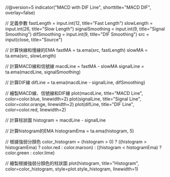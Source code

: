 //@version=5
indicator("MACD with DIF Line", shorttitle="MACD DIF", overlay=false)

// 定義參數
fastLength = input.int(12, title="Fast Length")
slowLength = input.int(26, title="Slow Length")
signalSmoothing = input.int(9, title="Signal Smoothing")
difSmoothing = input.int(9, title="DIF Smoothing")
src = input(close, title="Source")

// 計算快線和慢線的EMA
fastMA = ta.ema(src, fastLength)
slowMA = ta.ema(src, slowLength)

// 計算MACD線和信號線
macdLine = fastMA - slowMA
signalLine = ta.ema(macdLine, signalSmoothing)

// 計算DIF線
difLine = ta.ema(macdLine - signalLine, difSmoothing)

// 繪製MACD線、信號線和DIF線
plot(macdLine, title="MACD Line", color=color.blue, linewidth=2)
plot(signalLine, title="Signal Line", color=color.orange, linewidth=2)
plot(difLine, title="DIF Line", color=color.red, linewidth=2)

// 計算柱狀圖
histogram = macdLine - signalLine

// 計算histogram的EMA
histogramEma = ta.ema(histogram, 5)

// 根據強弱分顏色
color_histogram = (histogram > 0) ? ((histogram > histogramEma) ? color.red : color.maroon) : ((histogram < histogramEma) ? color.green : color.lime)

// 繪製根據強弱分顏色的柱狀圖
plot(histogram, title="Histogram", color=color_histogram, style=plot.style_histogram, linewidth=1)
